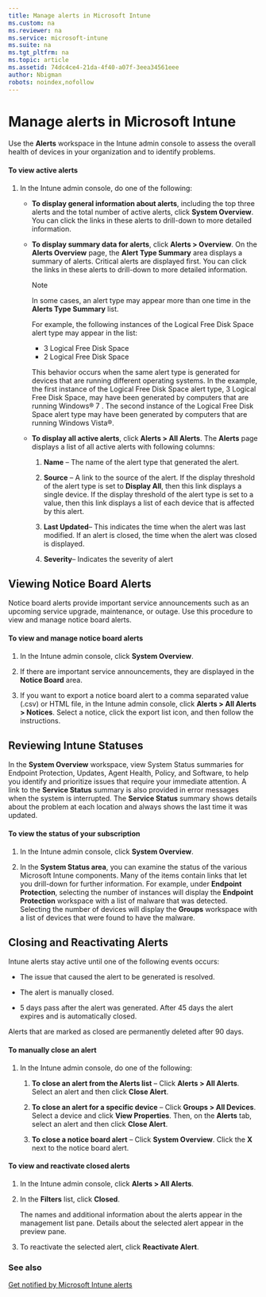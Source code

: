 ```yaml
---
title: Manage alerts in Microsoft Intune
ms.custom: na
ms.reviewer: na
ms.service: microsoft-intune
ms.suite: na
ms.tgt_pltfrm: na
ms.topic: article
ms.assetid: 74dc4ce4-21da-4f40-a07f-3eea34561eee
author: Nbigman
robots: noindex,nofollow
---
```

# Manage alerts in Microsoft Intune
Use the **Alerts** workspace in the Intune admin console to assess the overall health of devices in your organization and to identify problems.

#### To view active alerts

1.  In the Intune admin console, do one of the following:

    -   **To display general information about alerts**, including the top three alerts and the total number of active alerts, click **System Overview**. You can click the links in these alerts to drill-down to more detailed information.

    -   **To display summary data for alerts**, click **Alerts &gt; Overview**. On the **Alerts Overview** page, the **Alert Type Summary** area displays a summary of alerts. Critical alerts are displayed first. You can click the links in these alerts to drill-down to more detailed information.

        > [!NOTE]
        > In some cases, an alert type may appear more than one time in the **Alerts Type Summary** list.
        > 
        > For example, the following instances of the Logical Free Disk Space alert type may appear in the list:
        > 
        > -   3 Logical Free Disk Space
        > -   2 Logical Free Disk Space
        > 
        > This behavior occurs when the same alert type is generated for devices that are running different operating systems. In the example, the first instance of the Logical Free Disk Space alert type, 3 Logical Free Disk Space, may have been generated by computers that are running Windows® 7 . The second instance of the Logical Free Disk Space alert type may have been generated by computers that are running Windows Vista®.

    -   **To display all active alerts**, click **Alerts &gt; All Alerts**. The **Alerts** page displays a list of all active alerts with following columns:

        1.  **Name** – The name of the alert type that generated the alert.

        2.  **Source** – A link to the source of the alert. If the display threshold of the alert type is set to **Display All**, then this link displays a single device. If the display threshold of the alert type is set to a value, then this link displays a list of each device that is affected by this alert.

        3.  **Last Updated**– This indicates the time when the alert was last modified. If an alert is closed, the time when the alert was closed is displayed.

        4.  **Severity**– Indicates the severity of alert

## Viewing Notice Board Alerts
Notice board alerts provide important service announcements such as an upcoming service upgrade, maintenance, or outage. Use this procedure to view and manage notice board alerts.

#### To view and manage notice board alerts

1.  In the Intune admin console, click **System Overview**.

2.  If there are important service announcements, they are displayed in the **Notice Board** area.

3.  If you want to export a notice board alert to a comma separated value (.csv) or HTML file, in the Intune admin console, click **Alerts &gt; All Alerts &gt; Notices**. Select a notice, click the export list icon, and then follow the instructions.

## Reviewing Intune Statuses
In the **System Overview** workspace, view System Status summaries for Endpoint Protection, Updates, Agent Health, Policy, and Software, to help you identify and prioritize issues that require your immediate attention. A link to the **Service Status** summary is also provided in error messages when the system is interrupted. The **Service Status** summary shows details about the problem at each location and always shows the last time it was updated.

#### To view the status of your subscription

1.  In the Intune admin console, click **System Overview**.

2.  In the **System Status area**, you can examine the status of the various Microsoft Intune components. Many of the items contain links that let you drill-down for further information. For example, under **Endpoint Protection**, selecting the number of instances will display the **Endpoint Protection** workspace with a list of malware that was detected. Selecting the number of devices will display the **Groups** workspace with a list of devices that were found to have the malware.

## Closing and Reactivating Alerts
Intune alerts stay active until one of the following events occurs:

-   The issue that caused the alert to be generated is resolved.

-   The alert is manually closed.

-   5 days pass after the alert was generated. After 45 days the alert expires and is automatically closed.

Alerts that are marked as closed are permanently deleted after 90 days.

#### To manually close an alert

1.  In the Intune admin console, do one of the following:

    1.  **To close an alert from the Alerts list** – Click **Alerts &gt; All Alerts**. Select an alert and then click **Close Alert**.

    2.  **To close an alert for a specific device** – Click **Groups &gt; All Devices**. Select a device and click **View Properties**. Then, on the **Alerts** tab, select an alert and then click **Close Alert**.

    3.  **To close a notice board alert** – Click **System Overview**. Click the **X** next to the notice board alert.

#### To view and reactivate closed alerts

1.  In the Intune admin console, click **Alerts &gt; All Alerts**.

2.  In the **Filters** list, click **Closed**.

    The names and additional information about the alerts appear in the management list pane. Details about the selected alert appear in the preview pane.

3.  To reactivate the selected alert, click **Reactivate Alert**.

### See also
[Get notified by Microsoft Intune alerts](get-notified-by-microsoft-intune-alerts.md)

